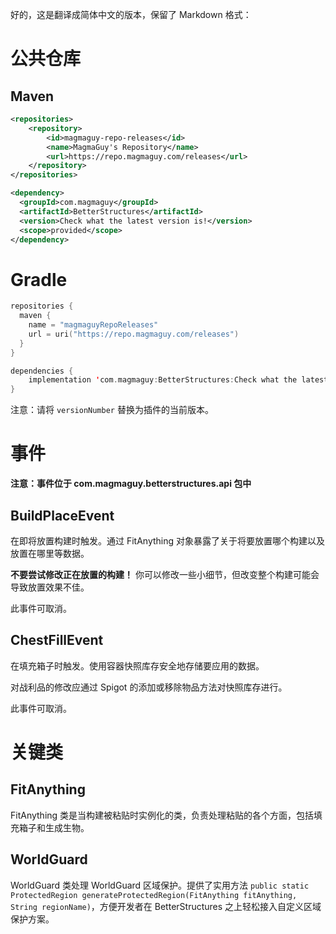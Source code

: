好的，这是翻译成简体中文的版本，保留了 Markdown 格式：

# 公共仓库

## Maven
```xml
<repositories>
    <repository>
        <id>magmaguy-repo-releases</id>
        <name>MagmaGuy's Repository</name>
        <url>https://repo.magmaguy.com/releases</url>
    </repository>
</repositories>

<dependency>
  <groupId>com.magmaguy</groupId>
  <artifactId>BetterStructures</artifactId>
  <version>Check what the latest version is!</version>
  <scope>provided</scope>
</dependency>
```

# Gradle
```kt
repositories {
  maven {
    name = "magmaguyRepoReleases"
    url = uri("https://repo.magmaguy.com/releases")
  }
}

dependencies {
    implementation 'com.magmaguy:BetterStructures:Check what the latest version is!'
}
```

注意：请将 `versionNumber` 替换为插件的当前版本。

# 事件

**注意：事件位于 com.magmaguy.betterstructures.api 包中**

## BuildPlaceEvent

在即将放置构建时触发。通过 FitAnything 对象暴露了关于将要放置哪个构建以及放置在哪里等数据。

**不要尝试修改正在放置的构建！** 你可以修改一些小细节，但改变整个构建可能会导致放置效果不佳。

此事件可取消。

## ChestFillEvent

在填充箱子时触发。使用容器快照库存安全地存储要应用的数据。

对战利品的修改应通过 Spigot 的添加或移除物品方法对快照库存进行。

此事件可取消。

# 关键类

## FitAnything

FitAnything 类是当构建被粘贴时实例化的类，负责处理粘贴的各个方面，包括填充箱子和生成生物。

## WorldGuard

WorldGuard 类处理 WorldGuard 区域保护。提供了实用方法 `public static ProtectedRegion generateProtectedRegion(FitAnything fitAnything, String regionName)`，方便开发者在 BetterStructures 之上轻松接入自定义区域保护方案。
